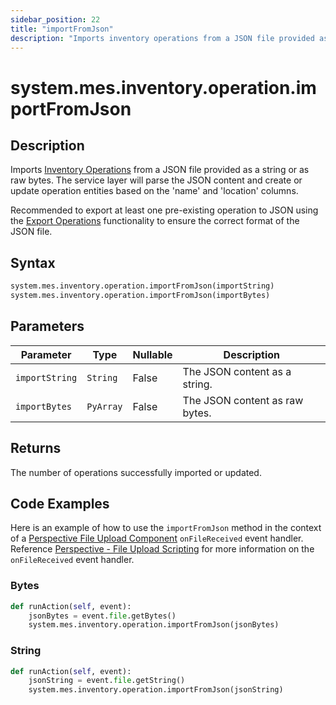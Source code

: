 ```yaml
---
sidebar_position: 22
title: "importFromJson"
description: "Imports inventory operations from a JSON file provided as a string or as raw bytes"
---
```


# system.mes.inventory.operation.importFromJson

## Description

Imports [Inventory Operations](../../data-model/inventory-operation-model/inventory-operation) from a JSON file provided as a string or as raw bytes.
The service layer will parse the JSON content and create or update operation entities based on the 'name' and 'location'
columns.

Recommended to export at least one pre-existing operation to JSON using the [Export Operations](export-as-json.md)
functionality to ensure the correct format of the JSON file.

## Syntax

```python
system.mes.inventory.operation.importFromJson(importString)
system.mes.inventory.operation.importFromJson(importBytes)
```

## Parameters

| Parameter      | Type      | Nullable | Description                    |
|----------------|-----------|----------|--------------------------------|
| `importString` | `String`  | False    | The JSON content as a string.  |
| `importBytes`  | `PyArray` | False    | The JSON content as raw bytes. |

## Returns

The number of operations successfully imported or updated.

## Code Examples

Here is an example of how to use the `importFromJson` method in the context of a [Perspective File Upload Component](https://www.docs.inductiveautomation.com/docs/8.1/appendix/components/perspective-components/perspective-input-palette/perspective-file-upload)
`onFileReceived` event handler. Reference [Perspective - File Upload Scripting](https://www.docs.inductiveautomation.com/docs/8.1/appendix/components/perspective-components/perspective-input-palette/perspective-file-upload/perspective-file-upload-scripting)
for more information on the `onFileReceived` event handler.

### Bytes
```python
def runAction(self, event):
	jsonBytes = event.file.getBytes()
	system.mes.inventory.operation.importFromJson(jsonBytes)
```

### String
```python
def runAction(self, event):
	jsonString = event.file.getString()
	system.mes.inventory.operation.importFromJson(jsonString)
```
